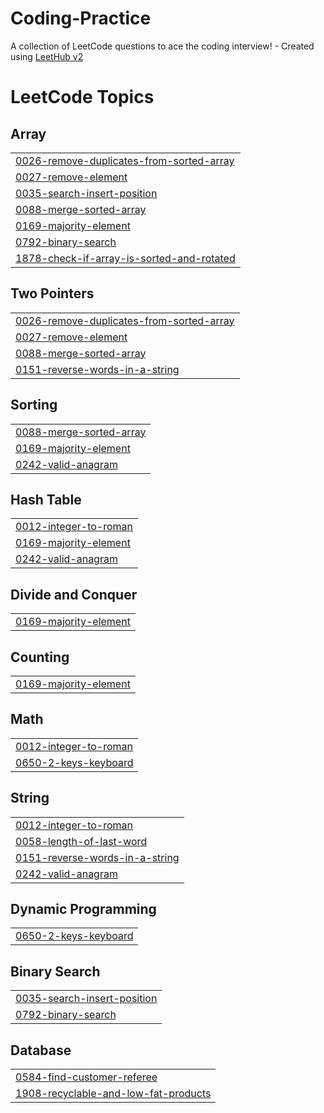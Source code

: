 # Coding-Practice
A collection of LeetCode questions to ace the coding interview! - Created using [LeetHub v2](https://github.com/arunbhardwaj/LeetHub-2.0)

<!---LeetCode Topics Start-->
# LeetCode Topics
## Array
|  |
| ------- |
| [0026-remove-duplicates-from-sorted-array](https://github.com/shantan125/Coding-Practice/tree/master/0026-remove-duplicates-from-sorted-array) |
| [0027-remove-element](https://github.com/shantan125/Coding-Practice/tree/master/0027-remove-element) |
| [0035-search-insert-position](https://github.com/shantan125/Coding-Practice/tree/master/0035-search-insert-position) |
| [0088-merge-sorted-array](https://github.com/shantan125/Coding-Practice/tree/master/0088-merge-sorted-array) |
| [0169-majority-element](https://github.com/shantan125/Coding-Practice/tree/master/0169-majority-element) |
| [0792-binary-search](https://github.com/shantan125/Coding-Practice/tree/master/0792-binary-search) |
| [1878-check-if-array-is-sorted-and-rotated](https://github.com/shantan125/Coding-Practice/tree/master/1878-check-if-array-is-sorted-and-rotated) |
## Two Pointers
|  |
| ------- |
| [0026-remove-duplicates-from-sorted-array](https://github.com/shantan125/Coding-Practice/tree/master/0026-remove-duplicates-from-sorted-array) |
| [0027-remove-element](https://github.com/shantan125/Coding-Practice/tree/master/0027-remove-element) |
| [0088-merge-sorted-array](https://github.com/shantan125/Coding-Practice/tree/master/0088-merge-sorted-array) |
| [0151-reverse-words-in-a-string](https://github.com/shantan125/Coding-Practice/tree/master/0151-reverse-words-in-a-string) |
## Sorting
|  |
| ------- |
| [0088-merge-sorted-array](https://github.com/shantan125/Coding-Practice/tree/master/0088-merge-sorted-array) |
| [0169-majority-element](https://github.com/shantan125/Coding-Practice/tree/master/0169-majority-element) |
| [0242-valid-anagram](https://github.com/shantan125/Coding-Practice/tree/master/0242-valid-anagram) |
## Hash Table
|  |
| ------- |
| [0012-integer-to-roman](https://github.com/shantan125/Coding-Practice/tree/master/0012-integer-to-roman) |
| [0169-majority-element](https://github.com/shantan125/Coding-Practice/tree/master/0169-majority-element) |
| [0242-valid-anagram](https://github.com/shantan125/Coding-Practice/tree/master/0242-valid-anagram) |
## Divide and Conquer
|  |
| ------- |
| [0169-majority-element](https://github.com/shantan125/Coding-Practice/tree/master/0169-majority-element) |
## Counting
|  |
| ------- |
| [0169-majority-element](https://github.com/shantan125/Coding-Practice/tree/master/0169-majority-element) |
## Math
|  |
| ------- |
| [0012-integer-to-roman](https://github.com/shantan125/Coding-Practice/tree/master/0012-integer-to-roman) |
| [0650-2-keys-keyboard](https://github.com/shantan125/Coding-Practice/tree/master/0650-2-keys-keyboard) |
## String
|  |
| ------- |
| [0012-integer-to-roman](https://github.com/shantan125/Coding-Practice/tree/master/0012-integer-to-roman) |
| [0058-length-of-last-word](https://github.com/shantan125/Coding-Practice/tree/master/0058-length-of-last-word) |
| [0151-reverse-words-in-a-string](https://github.com/shantan125/Coding-Practice/tree/master/0151-reverse-words-in-a-string) |
| [0242-valid-anagram](https://github.com/shantan125/Coding-Practice/tree/master/0242-valid-anagram) |
## Dynamic Programming
|  |
| ------- |
| [0650-2-keys-keyboard](https://github.com/shantan125/Coding-Practice/tree/master/0650-2-keys-keyboard) |
## Binary Search
|  |
| ------- |
| [0035-search-insert-position](https://github.com/shantan125/Coding-Practice/tree/master/0035-search-insert-position) |
| [0792-binary-search](https://github.com/shantan125/Coding-Practice/tree/master/0792-binary-search) |
## Database
|  |
| ------- |
| [0584-find-customer-referee](https://github.com/shantan125/Coding-Practice/tree/master/0584-find-customer-referee) |
| [1908-recyclable-and-low-fat-products](https://github.com/shantan125/Coding-Practice/tree/master/1908-recyclable-and-low-fat-products) |
<!---LeetCode Topics End-->
